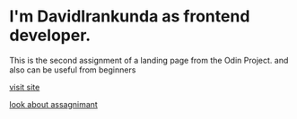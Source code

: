 
# I'm DavidIrankunda as frontend developer.

This is the second assignment of a landing page from the Odin Project. 
and also can be useful from beginners 

[visit site](https://davidirankunda.github.io/Landing_page/)


[look about assagnimant](https://www.theodinproject.com/lessons/foundations-landing-page)
